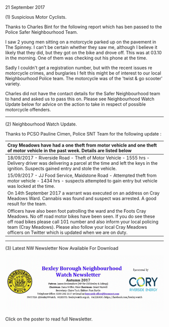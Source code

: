21 September 2017

(1) Suspicious Motor Cyclists.

Thanks to Charles Bint for the following report which has ben passed to the Police Safer Neighbourhood Team.

I saw 2 young men sitting on a motorcycle parked up on the pavement in The Spinney. I can't be certain whether they saw me, although I believe it likely that they did, but they got on the bike and drove off. This was at 03.10 in the morning. One of them was checking out his phone at the time.

Sadly I couldn't get a registration number, but with the recent issues re motorcycle crimes, and burglaries I felt this might be of interest to our local Neighbourhood Police team. The motorcycle was of the 'twist & go scooter' variety.

Charles did not have the contact details for the Safer Neighbourhood team to hand and asked us to pass this on. Please see Neighbourhood Watch Update below for advice on the action to take in respect of possible motorcycle offenders.

---

(2) Neighbourhood Watch Update.

Thanks to PCSO Pauline Cimen, Police SNT Team for the following update :

| Cray Meadows have had a one theft from motor vehicle and one theft of motor vehicle in the past week. Details are listed below                                                                                                                                                                                                               |
| :------------------------------------------------------------------------------------------------------------------------------------------------------------------------------------------------------------------------------------------------------------------------------------------------------------------------------------------- |
| 18/09/2017 - Riverside Road - Theft of Motor Vehicle - 1555 hrs - Delivery driver was delivering a parcel at the time and left the keys in the ignition. Suspects gained entry and stole the vehicle.                                                                                                                                        |
| 15/09/2017 - JJ Food Service, Maidstone Road - Attempted theft from motor vehicle - 1434 hrs - suspects attempted to gain entry but vehicle was locked at the time.                                                                                                                                                                          |
| On 14th September 2017 a warrant was executed on an address on Cray Meadows Ward. Cannabis was found and suspect was arrested. A good result for the team.                                                                                                                                                                                   |
| Officers have also been foot patrolling the ward and the Foots Cray Meadows. No off road motor bikes have been seen. If you do see these off road bikes please call 101 number and also inform your local policing team (Cray Meadows). Please also follow your local Cray Meadows officers on Twitter which is updated when we are on duty. |

---

(3) Latest NW Newsletter Now Available For Download

[](http://www.northcrayresidents.org.uk/posters/poster114.pdf)

![Image](images/nm0301_1.gif)

Click on the poster to read full Newsletter.
